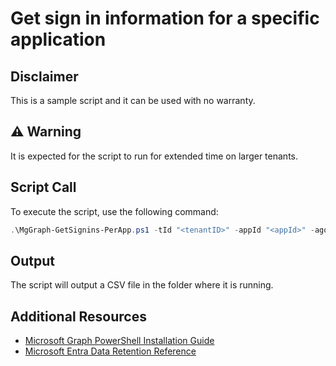 # Get sign in information for a specific application

## Disclaimer
This is a sample script and it can be used with no warranty.

## ⚠️ Warning
It is expected for the script to run for extended time on larger tenants.

## Script Call

To execute the script, use the following command:

```powershell
.\MgGraph-GetSignins-PerApp.ps1 -tId "<tenantID>" -appId "<appId>" -agoDays <days back>
```

## Output

The script will output a CSV file in the folder where it is running.

## Additional Resources

- [Microsoft Graph PowerShell Installation Guide](https://learn.microsoft.com/en-us/powershell/microsoftgraph/installation?view=graph-powershell-1.0)
- [Microsoft Entra Data Retention Reference](https://learn.microsoft.com/en-us/entra/identity/monitoring-health/reference-reports-data-retention#how-long-does-azure-ad-store-the-data)